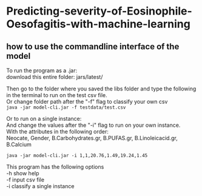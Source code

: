 # Predicting-severity-of-Eosinophile-Oesofagitis-with-machine-learning  
  
## how to use the commandline interface of the model  

To run the program as a .jar:  
download this entire folder: jars/latest/  

Then go to the folder where you saved the libs folder and type the following in the terminal to run on the test csv file.   
Or change folder path after the "-f" flag to classify your own csv  
`java -jar model-cli.jar -f testdata/test.csv`  

Or to run on a single instance:     
And change the values after the "-i" flag to run on your own instance.    
With the attributes in the following order:     
Neocate, Gender, B.Carbohydrates.gr, B.PUFAS.gr, B.Linoleicacid.gr, B.Calcium  

`java -jar model-cli.jar -i 1,1,20.76,1.49,19.24,1.45`  
  
This program has the following options  
-h show help  
-f input csv file   
-i classify a single instance  
